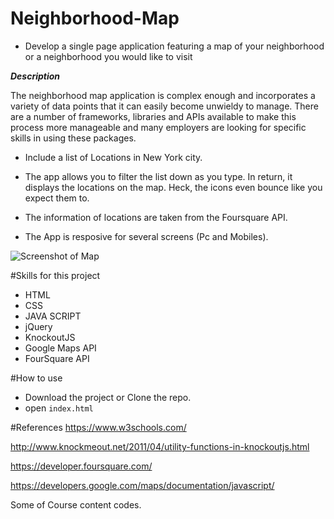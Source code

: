 # Neighborhood-Map
* Develop a single page application featuring a map of your neighborhood or a neighborhood you would like to visit

***Description***

The neighborhood map application is complex enough and incorporates a variety of data points that it can easily become unwieldy to manage. There are a number of frameworks, libraries and APIs available to make this process more manageable and many employers are looking for specific skills in using these packages.

- Include a list of Locations in New York city.

- The app allows you to filter the list down as you type. In return, it displays the locations on the map. Heck, the icons even bounce like you expect them to.

- The information of locations are taken from the Foursquare API.

- The App is resposive for several screens (Pc and Mobiles).

![Screenshot of Map](https://drive.google.com/file/d/14ZPoKRIbsY95JaBfssz_sbsDVibo7mS1/view?usp=sharing)

#Skills for this project
* HTML
* CSS
* JAVA SCRIPT
* jQuery
* KnockoutJS
* Google Maps API
* FourSquare API

#How to use 
- Download the project or Clone the repo.
- open `index.html`

#References
https://www.w3schools.com/

http://www.knockmeout.net/2011/04/utility-functions-in-knockoutjs.html

https://developer.foursquare.com/

https://developers.google.com/maps/documentation/javascript/

Some of Course content codes.

